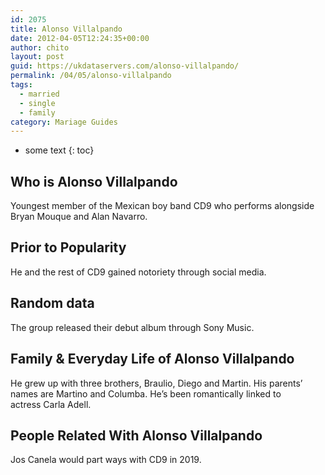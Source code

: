 ```yaml
---
id: 2075
title: Alonso Villalpando
date: 2012-04-05T12:24:35+00:00
author: chito
layout: post
guid: https://ukdataservers.com/alonso-villalpando/
permalink: /04/05/alonso-villalpando  
tags:
  - married
  - single
  - family
category: Mariage Guides
---
```


* some text
{: toc}


## Who is  Alonso Villalpando
                  
                  
                  
Youngest member of the Mexican boy band CD9 who performs alongside Bryan Mouque and Alan Navarro. 
                  
                
                
                
## Prior to Popularity 
                  
                  
                  
He and the rest of CD9 gained notoriety through social media.
                  
                
                
                
## Random data 
                  
                  
                  
The group released their debut album through Sony Music.
                  
                
                
                
## Family & Everyday Life of Alonso Villalpando
                  
                  
                  
He grew up with three brothers, Braulio, Diego and Martin. His parents&#8217; names are Martino and Columba. He&#8217;s been romantically linked to actress Carla Adell. 
                  
                
                
                
## People Related With  Alonso Villalpando
                  
                  
                  
Jos Canela would part ways with CD9 in 2019.  
                  
                
              
            
          
          
          
    
    
  
